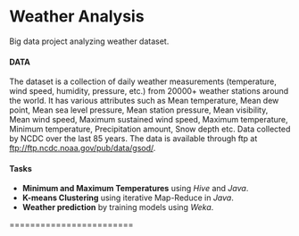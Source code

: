 Weather Analysis
===============

Big data project analyzing weather dataset.

#### DATA ####
The dataset is a collection of daily weather measurements (temperature, wind speed, humidity,
pressure, etc.) from 20000+ weather stations around the world. It has various attributes such as
Mean temperature, Mean dew point, Mean sea level pressure, Mean station pressure, Mean visibility,
Mean wind speed, Maximum sustained wind speed, Maximum temperature, Minimum temperature,
Precipitation amount, Snow depth etc. Data collected by NCDC over the last 85 years. The data is
available through ftp at ftp://ftp.ncdc.noaa.gov/pub/data/gsod/.


#### Tasks ####

- **Minimum and Maximum Temperatures** using *Hive* and *Java*.
- **K-means Clustering** using iterative Map-Reduce in *Java*.
- **Weather prediction** by training models using *Weka*.

========================
